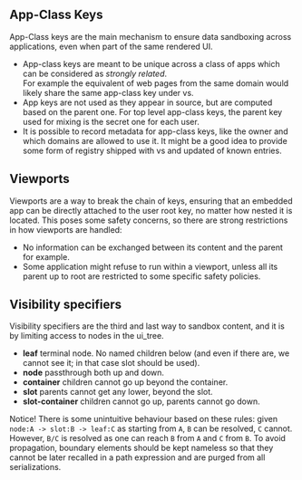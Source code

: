 ## App-Class Keys
App-Class keys are the main mechanism to ensure data sandboxing across applications, even when part of the same rendered UI.

- App-class keys are meant to be unique across a class of apps which can be considered as *strongly related*.  
  For example the equivalent of web pages from the same domain would likely share the same app-class key under vs.
- App keys are not used as they appear in source, but are computed based on the parent one. For top level app-class keys, the parent key used for mixing is the secret one for each user. 
- It is possible to record metadata for app-class keys, like the owner and which domains are allowed to use it. It might be a good idea to provide some form of registry shipped with vs and updated of known entries.

## Viewports
Viewports are a way to break the chain of keys, ensuring that an embedded app can be directly attached to the user root key, no matter how nested it is located. This poses some safety concerns, so there are strong restrictions in how viewports are handled:
- No information can be exchanged between its content and the parent for example.  
- Some application might refuse to run within a viewport, unless all its parent up to root are restricted to some specific safety policies.

## Visibility specifiers
Visibility specifiers are the third and last way to sandbox content, and it is by limiting access to nodes in the ui_tree.
- **leaf** terminal node. No named children below (and even if there are, we cannot see it; in that case slot should be used).
- **node** passthrough both up and down.
- **container** children cannot go up beyond the container.
- **slot** parents cannot get any lower, beyond the slot.
- **slot-container** children cannot go up, parents cannot go down.

Notice! There is some unintuitive behaviour based on these rules: given `node:A -> slot:B -> leaf:C` as starting from `A`, `B` can be resolved, `C` cannot. However, `B/C` is resolved as one can reach `B` from `A` and `C` from `B`. To avoid propagation, boundary elements should be kept nameless so that they cannot be later recalled in a path expression and are purged from all serializations.